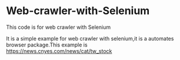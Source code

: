 # Web-crawler-with-Selenium
This code is for web crawler with Selenium

It is a simple example for web crawler with selenium,it is a automates browser package.This example is https://news.cnyes.com/news/cat/tw_stock
